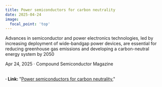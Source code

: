 ```yaml
---
title: Power semiconductors for carbon neutrality
date: 2025-04-24
image:
  focal_point: 'top'
---
```


Advances in semiconductor and power electronics technologies, led by increasing deployment of wide-bandgap power devices, are essential for reducing greenhouse gas emissions and developing a carbon-neutral energy system by 2050
<div class="manual-meta">
  Apr 24, 2025 &middot; Compound Semiconductor Magazine
</div>
<br>
<!--more-->

<strong> &middot; Link: </strong> "[Power semiconductors for carbon neutrality](https://compoundsemiconductor.net/article/121619/Power_semiconductors_for_carbon_neutrality),"

<br>
